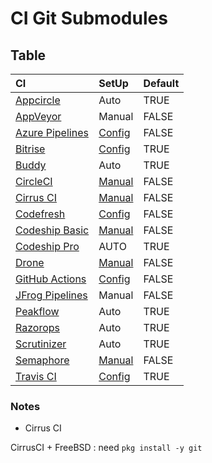 # CI Git Submodules

## Table

|CI|SetUp|Default|
|:--|:--|:--|
|[Appcircle][]|Auto|TRUE|
|[AppVeyor][]|Manual|FALSE|
|[Azure Pipelines][]|[Config](https://docs.microsoft.com/en-us/azure/devops/pipelines/repos/github?view=azure-devops&tabs=yaml#submodules)|FALSE|
|[Bitrise][]|[Config](https://www.bitrise.io/integrations/steps/git-clone)|TRUE|
|[Buddy][]|Auto|TRUE|
|[CircleCI][]|[Manual](https://circleci.com/docs/2.0/configuration-reference/#checkout)|FALSE|
|[Cirrus CI][]|[Manual](https://github.com/cirruslabs/cirrus-ci-docs/issues/407)|FALSE|
|[Codefresh][]|[Config](https://codefresh.io/docs/docs/codefresh-yaml/steps/git-clone/)|FALSE|
|[Codeship Basic][]|[Manual](https://documentation.codeship.com/basic/continuous-integration/git-submodules/)|FALSE|
|[Codeship Pro][]|AUTO|TRUE|
|[Drone][]|[Manual](https://docs.drone.io/pipeline/docker/syntax/cloning/#the---recursive-flag)|FALSE|
|[GitHub Actions][]|[Config](https://github.com/actions/checkout#usage)|FALSE|
|[JFrog Pipelines][]|Manual|FALSE|
|[Peakflow][]|Auto|TRUE|
|[Razorops][]|Auto|TRUE|
|[Scrutinizer][]|Auto|TRUE|
|[Semaphore][]|[Manual](https://docs.semaphoreci.com/reference/toolbox-reference/#checkout)|FALSE|
|[Travis CI][]|[Config](https://docs.travis-ci.com/user/common-build-problems/#git-submodules-are-not-updated-correctly)|TRUE|

### Notes

* Cirrus CI

CirrusCI + FreeBSD : need `pkg install -y git`

[Appcircle]:https://appcircle.io/
[AppVeyor]:https://www.appveyor.com
[Azure Pipelines]:https://azure.microsoft.com/ja-jp/services/devops/pipelines/
[Bitrise]:https://www.bitrise.io
[Buddy]:https://buddy.works
[CircleCI]:https://circleci.com
[Cirrus CI]:https://cirrus-ci.org/
[Codefresh]:https://codefresh.io/
[Codeship]:https://codeship.com/
[Codeship Basic]:https://codeship.com/
[Codeship Pro]:https://codeship.com/
[Drone]:https://cloud.drone.io/
[GitHub Actions]:https://help.github.com/en/articles/about-github-actions
[JFrog Pipelines]:https://www.jfrog.com/confluence/display/JFROG/JFrog+Pipelines
[Peakflow]:https://www.peakflow.io/
[Razorops]:https://razorops.com/
[Scrutinizer]:https://scrutinizer-ci.com
[Semaphore]:https://semaphoreci.com/
[Travis CI]:https://travis-ci.com/
